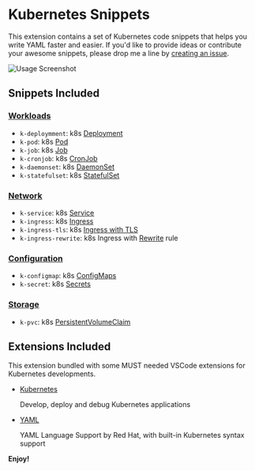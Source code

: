 # Kubernetes Snippets

This extension contains a set of Kubernetes code snippets that helps you write YAML faster and easier. If you'd like to provide ideas or contribute your awesome snippets, please drop me a line by [creating an issue](https://github.com/yzdann/k8s-snippets/issues).

![Usage Screenshot](https://user-images.githubusercontent.com/88981/99081103-391baa00-25fd-11eb-9e2e-6ae5e2f771ef.png)

## Snippets Included

### [Workloads](https://kubernetes.io/docs/concepts/workloads/)

* `k-deploymment`: k8s [Deployment](https://kubernetes.io/docs/concepts/workloads/controllers/deployment/)
* `k-pod`: k8s [Pod](https://kubernetes.io/docs/concepts/workloads/pods/)
* `k-job`: k8s [Job](https://kubernetes.io/docs/concepts/workloads/controllers/job/)
* `k-cronjob`: k8s [CronJob](https://kubernetes.io/docs/concepts/workloads/controllers/cron-jobs/)
* `k-daemonset`: k8s [DaemonSet](https://kubernetes.io/docs/concepts/workloads/controllers/daemonset/)
* `k-statefulset`: k8s [StatefulSet](https://kubernetes.io/docs/concepts/workloads/controllers/statefulset/)

### [Network](https://kubernetes.io/docs/concepts/services-networking/)

* `k-service`: k8s [Service](https://kubernetes.io/docs/concepts/services-networking/service/)
* `k-ingress`: k8s [Ingress](https://kubernetes.io/docs/concepts/services-networking/ingress/)
* `k-ingress-tls`: k8s [Ingress with TLS](https://kubernetes.io/docs/concepts/services-networking/ingress/#tls)
* `k-ingress-rewrite`: k8s Ingress with [Rewrite](https://github.com/kubernetes/ingress-nginx/blob/master/docs/examples/rewrite/README.md) rule

### [Configuration](https://kubernetes.io/docs/concepts/configuration/)

* `k-configmap`: k8s [ConfigMaps](https://kubernetes.io/docs/concepts/configuration/configmap/)
* `k-secret`: k8s [Secrets](https://kubernetes.io/docs/concepts/configuration/secret/)

### [Storage](https://kubernetes.io/docs/concepts/storage/)

* `k-pvc`: k8s [PersistentVolumeClaim](https://kubernetes.io/docs/concepts/storage/persistent-volumes/)

## Extensions Included

This extension bundled with some MUST needed VSCode extensions for Kubernetes developments.

* [Kubernetes](https://marketplace.visualstudio.com/items?itemName=ms-kubernetes-tools.vscode-kubernetes-tools)

    Develop, deploy and debug Kubernetes applications

* [YAML](https://marketplace.visualstudio.com/items?itemName=redhat.vscode-yaml)

    YAML Language Support by Red Hat, with built-in Kubernetes syntax support

**Enjoy!**
